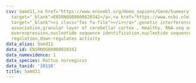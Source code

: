 ```yaml
---
csv: Samd11,<a href="https://www.ensembl.org/Homo_sapiens/Gene/Summary?db=core;g=ENSRNOG00000020342"
  target="_blank">ENSRNOG00000020342</a>,<a href="https://www.ncbi.nlm.nih.gov/pubmed/30467350"
  target="_blank"><i class="fas fa-file"></i></a>",genetic interference,functional
  association,granular layer of cerebellar cortex , Healthy, RNA-seq assay, hsf-1
  overexpression,nucleotide sequence identification,nucleotide sequence identification,transcriptional
  regulation,down-regulates activity
data_alias: Samd11
data_id: ENSRNOG00000020342
data_numevidence: 1
data_species: Rattus norvegicus
data_taxid: '10116'
title: Samd11
---
```

